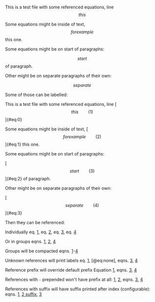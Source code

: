 This is a test file with some referenced equations, line $$ this $$

Some equations might be inside of text, $$ for example $$ this one.

Some equations might be on start of paragraphs:

$$ start $$ of paragraph.

Other might be on separate paragraphs of their own:

$$ separate $$

Some of those can be labelled:

This is a test file with some referenced equations, line
[$$ this \qquad(1)$$]{#eq:0}

Some equations might be inside of text,
[$$ for example \qquad(2)$$]{#eq:1} this one.

Some equations might be on start of paragraphs:

[$$ start \qquad(3)$$]{#eq:2} of paragraph.

Other might be on separate paragraphs of their own:

[$$ separate \qquad(4)$$]{#eq:3}

Then they can be referenced:

Individually eq. [1](#eq:0), eq. [2](#eq:1), eq. [3](#eq:2),
eq. [4](#eq:3)

Or in groups eqns. [1](#eq:0), [2](#eq:1), [4](#eq:3)

Groups will be compacted eqns. [1](#eq:0)-[4](#eq:3)

Unknown references will print labels eq. [1](#eq:0), [@eq:none],
eqns. [3](#eq:2), [4](#eq:3)

Reference prefix will override default prefix Equation [1](#eq:0),
eqns. [3](#eq:2), [4](#eq:3)

References with `-` prepended won't have prefix at all: [1](#eq:0),
[2](#eq:1), eqns. [3](#eq:2), [4](#eq:3)

References with suffix will have suffix printed after index
(configurable): eqns. [1](#eq:0), [2 suffix](#eq:1), [3](#eq:2)
